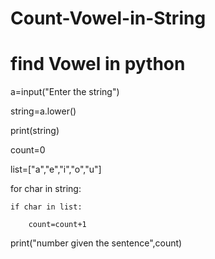 # Count-Vowel-in-String
# find Vowel in python 

a=input("Enter the string")

string=a.lower()

print(string)

count=0

list=["a","e","i","o","u"]


for char in string:

    if char in list:
        
        count=count+1

print("number given the sentence",count)  


